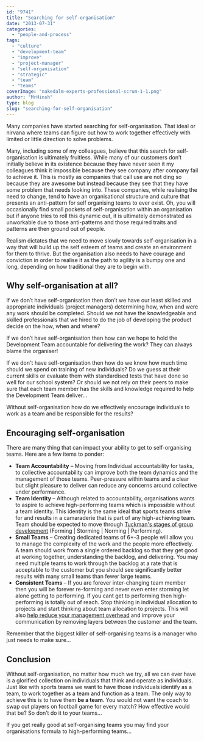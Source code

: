 ```yaml
---
id: "9741"
title: "Searching for self-organisation"
date: "2013-07-31"
categories:
  - "people-and-process"
tags:
  - "culture"
  - "development-team"
  - "improve"
  - "project-manager"
  - "self-organisation"
  - "strategic"
  - "team"
  - "teams"
coverImage: "nakedalm-experts-professional-scrum-1-1.png"
author: "MrHinsh"
type: blog
slug: "searching-for-self-organisation"
---
```


Many companies have started searching for self-organisation. That ideal or nirvana where teams can figure out how to work together effectively with limited or little direction to solve problems.

Many, including some of my colleagues, believe that this search for self-organisation is ultimately fruitless. While many of our customers don’t initially believe in its existence because they have never seen it my colleagues think it impossible because they see company after company fail to achieve it. This is mostly as companies that call use are not ding so because they are awesome but instead because they see that they have some problem that needs looking into. These companies, while realising the need to change, tend to have an organisational structure and culture that presents an anti-pattern for self organising teams to ever exist. Oh, you will occasionally find small pockets of self-organisation within an organisation but if anyone tries to roll this dynamic out, it is ultimately demonstrated as unworkable due to those anti-patterns and those required traits and patterns are then ground out of people.

Realism dictates that we need to move slowly towards self-organisation in a way that will build up the self esteem of teams and create an environment for them to thrive. But the organisation also needs to have courage and conviction in order to realise it as the path to agility is a bumpy one and long, depending on how traditional they are to begin with.

## Why self-organisation at all?

If we don’t have self-organisation then don’t we have our least skilled and appropriate individuals (project managers) determining how, when and were any work should be completed. Should we not have the knowledgeable and skilled professionals that we hired to do the job of developing the product decide on the how, when and where?

If we don’t have self-organisation then how can we hope to hold the Development Team accountable for delivering the work? They can always blame the organiser!

If we don't have self-organisation then how do we know how much time should we spend on training of new individuals? Do we guess at their current skills or evaluate them with standardised tests that have done so well for our school system? Or should we not rely on their peers to make sure that each team member has the skills and knowledge required to help the Development Team deliver…

Without self-organisation how do we effectively encourage individuals to work as a team and be responsible for the results?

## Encouraging self-organisation

There are many thing that can impact your ability to get to self-organising teams. Here are a few items to ponder:

- **Team Accountability** – Moving from Individual accountability for tasks, to collective accountability can improve both the team dynamics and the management of those teams. Peer-pressure within teams and a clear but slight pleasure to deliver can reduce any concerns around collective under performance.
- **Team Identity** – Although related to accountability, organisations wants to aspire to achieve high-performing teams which is impossible without a team identity. This identity is the same ideal that sports teams strive for and results in a camaraderie that is part of any high-achieving team. Team should be expected to move through [Tuckman's stages of group development](http://en.wikipedia.org/wiki/Tuckman's_stages_of_group_development) (Forming | Storming | Norming | Performing).
- **Small Teams** – Creating dedicated teams of 6+-3 people will allow you to manage the complexity of the work and the people more effectively. A team should work from a single ordered backlog so that they get good at working together, understanding the backlog, and delivering. You may need multiple teams to work through the backlog at a rate that is acceptable to the customer but you should see significantly better results with many small teams than fewer large teams.
- **Consistent Teams** – If you are forever inter-changing team member then you will be forever re-forming and never even enter storming let alone getting to performing. If you cant get to performing then high-performing is totally out of reach. Stop thinking in individual allocation to projects and start thinking about team allocation to projects. This will also [help reduce your management overhead](http://nkdagility.com/what-is-the-roll-of-the-project-manager-in-scrum/ "http://nkdagility.com/what-is-the-roll-of-the-project-manager-in-scrum/") and improve your communication by removing layers between the customer and the team.

Remember that the biggest killer of self-organising teams is a manager who just needs to make sure…

## Conclusion

Without self-organisation, no matter how much we try, all we can ever have is a glorified collection on individuals that think and operate as individuals. Just like with sports teams we want to have those individuals identify as a team, to work together as a team and function as a team. The only way to achieve this is to have them **be a team**. You would not want the coach to swap out players on football game for every match? How effective would that be? So don’t do it to your teams…

If you get really good at self-organising teams you may find your organisations formula to high-performing teams…
